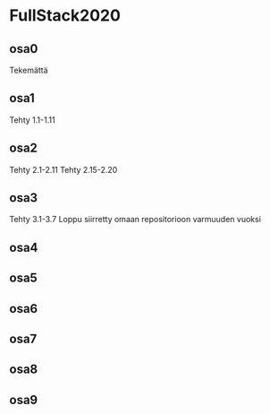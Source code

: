 # FullStack2020

<h2>osa0</h2>
    Tekemättä
<h2>osa1</h2>
    Tehty 1.1-1.11
<h2>osa2</h2>
    Tehty 2.1-2.11
    Tehty 2.15-2.20
<h2>osa3</h2>
    Tehty 3.1-3.7
    Loppu siirretty omaan repositorioon varmuuden vuoksi
<h2>osa4</h2>
<h2>osa5</h2>
<h2>osa6</h2>
<h2>osa7</h2>
<h2>osa8</h2>
<h2>osa9</h2>